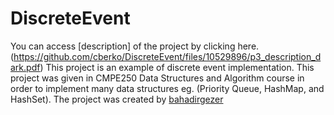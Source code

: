 # DiscreteEvent
You can access [description] of the project by clicking here.(https://github.com/cberko/DiscreteEvent/files/10529896/p3_description_dark.pdf)
This project is an example of discrete event implementation.
This project was given in CMPE250 Data Structures and Algorithm course in order to implement many data structures eg. (Priority Queue, HashMap, and HashSet).
The project was created by [bahadirgezer](github.com/bahadirgezer)

